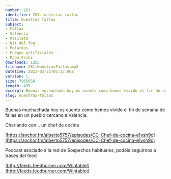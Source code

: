 ```yaml
---
number: 281
identifier: 281.-nuestras-fallas
title: Nuestras fallas
subject:
- Fallas
- Valencia
- Mascletá
- Nit del fog
- Petardos
- Fuegos artificiales
- Papá Friki
downloads: 1355
filename: 281.NuestrasFallas.mp3
datetime: 2023-03-23T05:33:06Z
version: 1
size: 7965658
length: 495
excerpt: Buenas muchachada hoy os cuento como hemos vivido el fin de semana de fallas en un pueblo cercano a Valencia.
slug: nuestras-fallas
---
```

Buenas muchachada hoy os cuento como hemos vivido el fin de semana de fallas en un pueblo cercano a Valencia.

Charlando con... un chef de cocina

[https://anchor.fm/alberto5757/episodes/CC-Chef-de-cocina-e1vsh9c](https://anchor.fm/alberto5757/episodes/CC-Chef-de-cocina-e1vsh9c)

Podcast asociado a la red de Sospechos habituales, podéis seguirnos a través del feed

[http://feeds.feedburner.com/Wintablet](http://feeds.feedburner.com/Wintablet)
